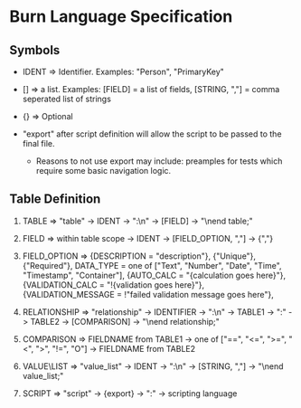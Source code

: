 # Burn Language Specification

## Symbols

- IDENT => Identifier. Examples: "Person", "PrimaryKey"
- [] => a list. Examples: [FIELD] = a list of fields, [STRING, ","] = comma seperated list of strings
- {} => Optional

- "export" after script definition will allow the script to be passed to the final file.
    - Reasons to not use export may include: preamples for tests which require
      some basic navigation logic.

## Table Definition
1. TABLE => "table" -> IDENT -> ":\n" -> [FIELD] -> "\nend table;"
2. FIELD => within table scope -> IDENT -> [FIELD\_OPTION, ","] -> {","}
3. FIELD\_OPTION => {DESCRIPTION = "description"}, {"Unique"}, {"Required"},
    DATA\_TYPE = one of ["Text", "Number", "Date", "Time", "Timestamp", "Container"],
    {AUTO\_CALC = "{calculation goes here}"},
    {VALIDATION\_CALC = "!{validation goes here}"},
    {VALIDATION\_MESSAGE = !"failed validation message goes here"},
4. RELATIONSHIP => "relationship" -> IDENTIFIER -> ":\n" -> TABLE1 -> ":" -> TABLE2 ->
    [COMPARISON] -> "\nend relationship;"
5. COMPARISON => FIELDNAME from TABLE1 
    -> one of ["==", "<=", ">=", "<", ">", "!=", "O"] 
    -> FIELDNAME from TABLE2
6. VALUE\LIST => "value\_list" -> IDENT -> ":\n" -> [STRING, ","] -> "\nend value\_list;"

7. SCRIPT => "script" -> {export} -> ":" -> scripting language
